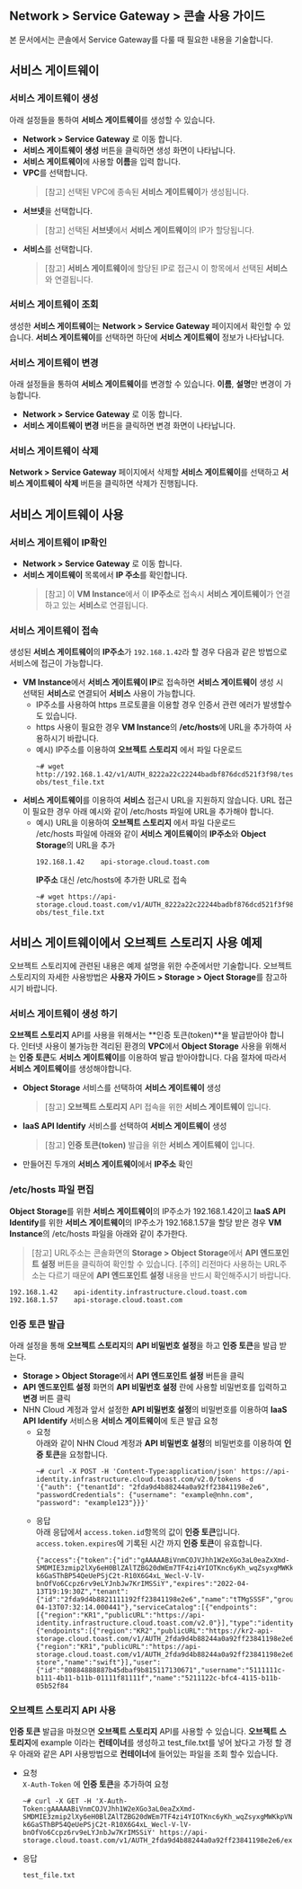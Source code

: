 ## Network > Service Gateway > 콘솔 사용 가이드

본 문서에서는 콘솔에서 Service Gateway를 다룰 때 필요한 내용을 기술합니다.

## 서비스 게이트웨이

### 서비스 게이트웨이 생성
아래 설정들을 통하여 **서비스 게이트웨이**를 생성할 수 있습니다.
* **Network > Service Gateway** 로 이동 합니다.
* **서비스 게이트웨이 생성** 버튼을 클릭하면 생성 화면이 나타납니다.
* **서비스 게이트웨이**에 사용할 **이름**을 입력 합니다.
* **VPC**를 선택합니다.
  > [참고] 선택된 VPC에 종속된 **서비스 게이트웨이**가 생성됩니다.
* **서브넷**을 선택합니다.
  > [참고] 선택된 **서브넷**에서 **서비스 게이트웨이**의 IP가 할당됩니다.
* **서비스**를 선택합니다.
  > [참고] **서비스 게이트웨이**에 할당된 IP로 접근시 이 항목에서 선택된 **서비스**와 연결됩니다.

### 서비스 게이트웨이 조회
생성한 **서비스 게이트웨이**는 **Network > Service Gateway** 페이지에서 확인할 수 있습니다. **서비스 게이트웨이**를 선택하면 하단에 **서비스 게이트웨이** 정보가 나타납니다.

### 서비스 게이트웨이 변경
아래 설정들을 통하여 **서비스 게이트웨이**를 변경할 수 있습니다. **이름**, **설명**만 변경이 가능합니다.
* **Network > Service Gateway** 로 이동 합니다.
* **서비스 게이트웨이 변경** 버튼을 클릭하면 변경 화면이 나타납니다.

### 서비스 게이트웨이 삭제
**Network > Service Gateway** 페이지에서 삭제할 **서비스 게이트웨이**를 선택하고 **서비스 게이트웨이 삭제** 버튼을 클릭하면 삭제가 진행됩니다.

## 서비스 게이트웨이 사용
### 서비스 게이트웨이 IP확인
* **Network > Service Gateway** 로 이동 합니다.
* **서비스 게이트웨이** 목록에서 **IP 주소**를 확인합니다.
  > [참고] 이 **VM Instance**에서 이 **IP주소**로 접속시 **서비스 게이트웨이**가 연결하고 있는 **서비스**로 연결됩니다.
### 서비스 게이트웨이 접속
생성된 **서비스 게이트웨이**의 **IP주소**가 `192.168.1.42`라 할 경우 다음과 같은 방법으로 서비스에 접근이 가능합니다.
* **VM Instance**에서 **서비스 게이트웨이 IP**로 접속하면 **서비스 게이트웨이** 생성 시 선택된 **서비스**로 연결되어 **서비스** 사용이 가능합니다.
    * IP주소를 사용하여 https 프로토콜을 이용할 경우 인증서 관련 에러가 발생할수도 있습니다.
    * https 사용이 필요한 경우 **VM Instance**의 **/etc/hosts**에 URL을 추가하여 사용하시기 바랍니다.
    * 예시) IP주소를 이용하여 **오브젝트 스토리지** 에서 파일 다운로드
        ```
        ~# wget http://192.168.1.42/v1/AUTH_8222a22c22244badbf876dcd521f3f98/test-obs/test_file.txt
        ```
* **서비스 게이트웨이**를 이용하여 **서비스** 접근시 URL을 지원하지 않습니다. URL 접근이 필요한 경우 아래 예시와 같이 /etc/hosts 파일에 URL을 추가해야 합니다.
    * 예시) URL을 이용하여 **오브젝트 스토리지** 에서 파일 다운로드<br>
      /etc/hosts 파일에 아래와 같이 **서비스 게이트웨이**의 **IP주소**와 **Object Storage**의 URL을 추가
      ```
      192.168.1.42    api-storage.cloud.toast.com
      ```
      **IP주소** 대신 /etc/hosts에 추가한 URL로 접속
      ```
      ~# wget https://api-storage.cloud.toast.com/v1/AUTH_8222a22c22244badbf876dcd521f3f98/test-obs/test_file.txt
      ```
      
## 서비스 게이트웨이에서 오브젝트 스토리지 사용 예제
오브젝트 스토리지에 관련된 내용은 예제 설명을 위한 수준에서만 기술합니다. 오브젝트 스토리지의 자세한 사용방법은 **사용자 가이드 > Storage > Oject Storage**를 참고하시기 바랍니다.
### 서비스 게이트웨이 생성 하기
**오브젝트 스토리지** API를 사용을 위해서는 **인증 토큰(token)**을 발급받아야 합니다. 인터넷 사용이 불가능한 격리된 환경의 **VPC**에서 **Object Storage** 사용을 위해서는 **인증 토큰**도 **서비스 게이트웨이**를 이용하여 발급 받아야합니다.
다음 절차에 따라서 **서비스 게이트웨이**를 생성해야합니다.
* **Object Storage** 서비스를 선택하여 **서비스 게이트웨이** 생성
  > [참고] **오브젝트 스토리지** API 접속을 위한 **서비스 게이트웨이** 입니다.
* **IaaS API Identify** 서비스를 선택하여 **서비스 게이트웨이** 생성
  > [참고] **인증 토큰(token)** 발급을 위한 **서비스 게이트웨이** 입니다.
* 만들어진 두개의 **서비스 게이트웨이**에서 **IP주소** 확인

### /etc/hosts 파일 편집
**Object Storage**를 위한 **서비스 게이트웨이**의 IP주소가 192.168.1.42이고 **IaaS API Identify**를 위한 **서비스 게이트웨이**의 IP주소가 192.168.1.57을 할당 받은 경우 **VM Instance**의 /etc/hosts 파일을 아래와 같이 추가한다.
> [참고] URL주소는 콘솔화면의 **Storage > Object Storage**에서 **API 엔드포인트 설정** 버튼을 클릭하여 확인할 수 있습니다.
> [주의] 리전마다 사용하는 URL주소는 다르기 때문에 **API 엔드포인트 설정** 내용을 반드시 확인해주시기 바랍니다.
```
192.168.1.42	api-identity.infrastructure.cloud.toast.com
192.168.1.57	api-storage.cloud.toast.com
```

### 인증 토큰 발급
아래 설정을 통해 **오브젝트 스토리지**의 **API 비밀번호 설정**을 하고 **인증 토큰**을 발급 받는다.
* **Storage > Object Storage**에서 **API 엔드포인트 설정** 버튼을 클릭
* **API 엔드포인트 설정** 화면의 **API 비밀번호 설정** 란에 사용할 비밀번호를 입력하고 **변경** 버튼 클릭
* NHN Cloud 계정과 앞서 설정한 **API 비밀번호 설정**의 비밀번호를 이용하여 **IaaS API Identify** 서비스용 **서비스 게이트웨이**에 토큰 발급 요청
    * 요청<br>
      아래와 같이 NHN Cloud 계정과 **API 비밀번호 설정**의 비밀번호를 이용하여 **인증 토큰**을 요청합니다.
      ```
      ~# curl -X POST -H 'Content-Type:application/json' https://api-identity.infrastructure.cloud.toast.com/v2.0/tokens -d '{"auth": {"tenantId": "2fda9d4b88244a0a92ff23841198e2e6", "passwordCredentials": {"username": "example@nhn.com", "password": "example123"}}}'
      ```
    * 응답<br>
      아래 응답에서 `access.token.id`항목의 값이 **인증 토큰**입니다. `access.token.expires`에 기록된 시간 까지 **인증 토큰**이 유효합니다.
      ```
      {"access":{"token":{"id":"gAAAAABiVnmCOJVJhh1W2eXGo3aL0eaZxXmd-SMDMIE3zmip2lXy6eH0BlZAlTZBG20dWEm7TF4zi4YIOTKnc6yKh_wqZsyxgMWKkpVNShzE-k6GaSThBP54QeUePSjC2t-R10X6G4xL_Wecl-V-lV-bnOfVo6Ccpz6rv9eLYJnbJw7KrIMSSiY","expires":"2022-04-13T19:19:30Z","tenant":{"id":"2fda9d4b8821111192ff23841198e2e6","name":"tTMgSSSF","groupId":"XXj2zkH7777modGU","description":"","enabled":true,"project_domain":"NORMAL","swift":true},"issued_at":"2022-04-13T07:32:14.000441"},"serviceCatalog":[{"endpoints":[{"region":"KR1","publicURL":"https://api-identity.infrastructure.cloud.toast.com/v2.0"}],"type":"identity","name":"keystone"},{"endpoints":[{"region":"KR2","publicURL":"https://kr2-api-storage.cloud.toast.com/v1/AUTH_2fda9d4b88244a0a92ff23841198e2e6"},{"region":"KR1","publicURL":"https://api-storage.cloud.toast.com/v1/AUTH_2fda9d4b88244a0a92ff23841198e2e6"}],"type":"object-store","name":"swift"}],"user":{"id":"80884888887b45dbaf9b815117130671","username":"5111111c-b111-4b11-b11b-01111f81111f","name":"5211122c-bfc4-4115-b11b-05b52f84
      ```
      
### 오브젝트 스토리지 API 사용
**인증 토큰** 발급을 마쳤으면 **오브젝트 스토리지** API를 사용할 수 있습니다. **오브젝트 스토리지**에 example 이라는 **컨테이너**를 생성하고 test_file.txt를 넣어 놨다고 가정 할 경우 아래와 같은 API 사용방법으로 **컨테이너**에 들어있는 파일을 조회 할수 있습니다.
* 요청<br>
  `X-Auth-Token` 에 **인증 토큰**을 추가하여 요청
  ```
  ~# curl -X GET -H 'X-Auth-Token:gAAAAABiVnmCOJVJhh1W2eXGo3aL0eaZxXmd-SMDMIE3zmip2lXy6eH0BlZAlTZBG20dWEm7TF4zi4YIOTKnc6yKh_wqZsyxgMWKkpVNShzE-k6GaSThBP54QeUePSjC2t-R10X6G4xL_Wecl-V-lV-bnOfVo6Ccpz6rv9eLYJnbJw7KrIMSSiY' https://api-storage.cloud.toast.com/v1/AUTH_2fda9d4b88244a0a92ff23841198e2e6/example
  ```
* 응답<br>
  ```
  test_file.txt
  ```
